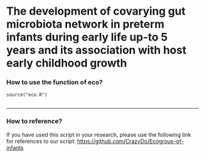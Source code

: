 # The development of covarying gut microbiota network in preterm infants during early life up-to 5 years and its association with host early childhood growth

### How to use the function of eco?
```
source("eco.R")


```

****
### How to reference?       
If you have used this script in your research, please use the following link for references to our script: https://github.com/CrazyDo/Ecogroup-of-infants
